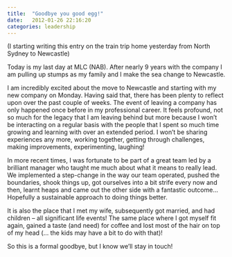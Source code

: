```yaml
---
title:  "Goodbye you good egg!"
date:   2012-01-26 22:16:20
categories: leadership
---
```

(I starting writing this entry on the train trip home yesterday from North Sydney to Newcastle)

Today is my last day at MLC (NAB). After nearly 9 years with the company I am pulling up stumps as my family and I make the sea change to Newcastle.

I am incredibly excited about the move to Newcastle and starting with my new company on Monday. Having said that, there has been plenty to reflect upon over the past couple of weeks. The event of leaving a company has only happened once before in my professional career. It feels profound, not so much for the legacy that I am leaving behind but more because I won’t be interacting on a regular basis with the people that I spent so much time growing and learning with over an extended period. I won’t be sharing experiences any more, working together, getting through challenges, making improvements, experimenting, laughing!

In more recent times, I was fortunate to be part of a great team led by a brilliant manager who taught me much about what it means to really lead. We implemented a step-change in the way our team operated, pushed the boundaries, shook things up, got ourselves into a bit strife every now and then, learnt heaps and came out the other side with a fantastic outcome… Hopefully a sustainable approach to doing things better.

It is also the place that I met my wife, subsequently got married, and had children – all significant life events! The same place where I got myself fit again, gained a taste (and need) for coffee and lost most of the hair on top of my head (… the kids may have a bit to do with that)!

So this is a formal goodbye, but I know we’ll stay in touch!